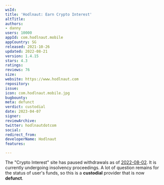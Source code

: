 ```yaml
---
wsId: 
title: 'Hodlnaut: Earn Crypto Interest'
altTitle: 
authors:
- danny
users: 10000
appId: com.hodlnaut.mobile
appCountry: SG
released: 2021-10-26
updated: 2022-08-21
version: 1.4.15
stars: 4.3
ratings: 
reviews: 76
size: 
website: https://www.hodlnaut.com
repository: 
issue: 
icon: com.hodlnaut.mobile.jpg
bugbounty: 
meta: defunct
verdict: custodial
date: 2023-04-07
signer: 
reviewArchive: 
twitter: hodlnautdotcom
social: 
redirect_from: 
developerName: Hodlnaut
features: 

---
```


The "Crypto Interest" site has paused withdrawals as of [2022-08-02](https://www.hodlnaut.com/press/hodlnaut-message-to-our-users). It is currently undergoing insolvency proceedings. A lot of question remains for the status of user's funds, so this is a **custodial** provider that is now **defunct**.


